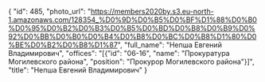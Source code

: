{
    "id": 485,
    "photo_url": "https://members2020by.s3.eu-north-1.amazonaws.com/128354_%D0%9D%D0%B5%D0%BF%D1%88%D0%B0%D0%95%D0%B2%D0%B3%D0%B5%D0%BD%D0%B8%D0%B9%D0%92%D0%BB%D0%B0%D0%B4%D0%B8%D0%BC%D0%B8%D1%80%D0%BE%D0%B2%D0%B8%D1%87",
    "full_name": "Непша Евгений Владимирович",
    "offices": "[{\"id\": \"06-16\", \"name\": \"Прокуратура Могилевского района\", \"position\": \"Прокурор Могилевского района\"}]",
    "title": "Непша Евгений Владимирович"
}